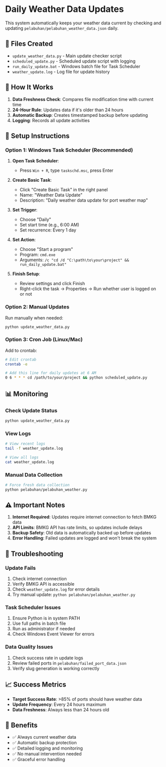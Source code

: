 # Daily Weather Data Updates

This system automatically keeps your weather data current by checking and updating `pelabuhan/pelabuhan_weather_data.json` daily.

## 📁 Files Created

- `update_weather_data.py` - Main update checker script
- `scheduled_update.py` - Scheduled update script with logging
- `run_daily_update.bat` - Windows batch file for Task Scheduler
- `weather_update.log` - Log file for update history

## 🔄 How It Works

1. **Data Freshness Check**: Compares file modification time with current time
2. **24-Hour Rule**: Updates data if it's older than 24 hours
3. **Automatic Backup**: Creates timestamped backup before updating
4. **Logging**: Records all update activities

## 🚀 Setup Instructions

### Option 1: Windows Task Scheduler (Recommended)

1. **Open Task Scheduler**:
   - Press `Win + R`, type `taskschd.msc`, press Enter

2. **Create Basic Task**:
   - Click "Create Basic Task" in the right panel
   - Name: "Weather Data Update"
   - Description: "Daily weather data update for port weather map"

3. **Set Trigger**:
   - Choose "Daily"
   - Set start time (e.g., 6:00 AM)
   - Set recurrence: Every 1 day

4. **Set Action**:
   - Choose "Start a program"
   - Program: `cmd.exe`
   - Arguments: `/c "cd /d "C:\path\to\your\project" && run_daily_update.bat"`

5. **Finish Setup**:
   - Review settings and click Finish
   - Right-click the task → Properties → Run whether user is logged on or not

### Option 2: Manual Updates

Run manually when needed:
```bash
python update_weather_data.py
```

### Option 3: Cron Job (Linux/Mac)

Add to crontab:
```bash
# Edit crontab
crontab -e

# Add this line for daily updates at 6 AM
0 6 * * * cd /path/to/your/project && python scheduled_update.py
```

## 📊 Monitoring

### Check Update Status
```bash
python update_weather_data.py
```

### View Logs
```bash
# View recent logs
tail -f weather_update.log

# View all logs
cat weather_update.log
```

### Manual Data Collection
```bash
# Force fresh data collection
python pelabuhan/pelabuhan_weather.py
```

## ⚠️ Important Notes

1. **Internet Required**: Updates require internet connection to fetch BMKG data
2. **API Limits**: BMKG API has rate limits, so updates include delays
3. **Backup Safety**: Old data is automatically backed up before updates
4. **Error Handling**: Failed updates are logged and won't break the system

## 🔧 Troubleshooting

### Update Fails
1. Check internet connection
2. Verify BMKG API is accessible
3. Check `weather_update.log` for error details
4. Try manual update: `python pelabuhan/pelabuhan_weather.py`

### Task Scheduler Issues
1. Ensure Python is in system PATH
2. Use full paths in batch file
3. Run as administrator if needed
4. Check Windows Event Viewer for errors

### Data Quality Issues
1. Check success rate in update logs
2. Review failed ports in `pelabuhan/failed_port_data.json`
3. Verify slug generation is working correctly

## 📈 Success Metrics

- **Target Success Rate**: >85% of ports should have weather data
- **Update Frequency**: Every 24 hours maximum
- **Data Freshness**: Always less than 24 hours old

## 🎯 Benefits

- ✅ Always current weather data
- ✅ Automatic backup protection
- ✅ Detailed logging and monitoring
- ✅ No manual intervention needed
- ✅ Graceful error handling 